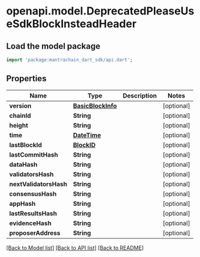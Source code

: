 # openapi.model.DeprecatedPleaseUseSdkBlockInsteadHeader

## Load the model package
```dart
import 'package:mantrachain_dart_sdk/api.dart';
```

## Properties
Name | Type | Description | Notes
------------ | ------------- | ------------- | -------------
**version** | [**BasicBlockInfo**](BasicBlockInfo.md) |  | [optional] 
**chainId** | **String** |  | [optional] 
**height** | **String** |  | [optional] 
**time** | [**DateTime**](DateTime.md) |  | [optional] 
**lastBlockId** | [**BlockID**](BlockID.md) |  | [optional] 
**lastCommitHash** | **String** |  | [optional] 
**dataHash** | **String** |  | [optional] 
**validatorsHash** | **String** |  | [optional] 
**nextValidatorsHash** | **String** |  | [optional] 
**consensusHash** | **String** |  | [optional] 
**appHash** | **String** |  | [optional] 
**lastResultsHash** | **String** |  | [optional] 
**evidenceHash** | **String** |  | [optional] 
**proposerAddress** | **String** |  | [optional] 

[[Back to Model list]](../README.md#documentation-for-models) [[Back to API list]](../README.md#documentation-for-api-endpoints) [[Back to README]](../README.md)


